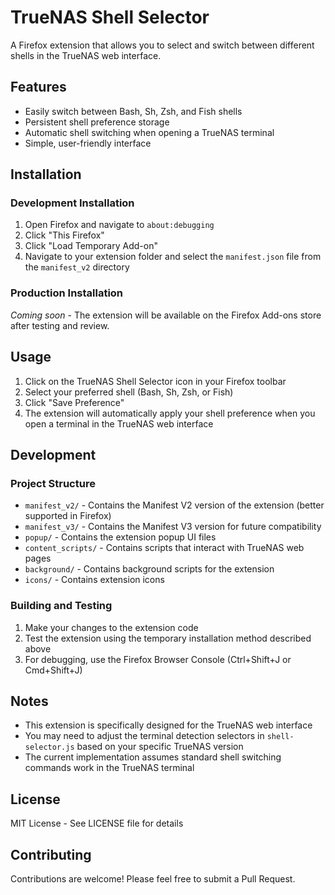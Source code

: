 # TrueNAS Shell Selector

A Firefox extension that allows you to select and switch between different shells in the TrueNAS web interface.

## Features

- Easily switch between Bash, Sh, Zsh, and Fish shells
- Persistent shell preference storage
- Automatic shell switching when opening a TrueNAS terminal
- Simple, user-friendly interface

## Installation

### Development Installation

1. Open Firefox and navigate to `about:debugging`
2. Click "This Firefox"
3. Click "Load Temporary Add-on"
4. Navigate to your extension folder and select the `manifest.json` file from the `manifest_v2` directory

### Production Installation

*Coming soon* - The extension will be available on the Firefox Add-ons store after testing and review.

## Usage

1. Click on the TrueNAS Shell Selector icon in your Firefox toolbar
2. Select your preferred shell (Bash, Sh, Zsh, or Fish)
3. Click "Save Preference"
4. The extension will automatically apply your shell preference when you open a terminal in the TrueNAS web interface

## Development

### Project Structure

- `manifest_v2/` - Contains the Manifest V2 version of the extension (better supported in Firefox)
- `manifest_v3/` - Contains the Manifest V3 version for future compatibility
- `popup/` - Contains the extension popup UI files
- `content_scripts/` - Contains scripts that interact with TrueNAS web pages
- `background/` - Contains background scripts for the extension
- `icons/` - Contains extension icons

### Building and Testing

1. Make your changes to the extension code
2. Test the extension using the temporary installation method described above
3. For debugging, use the Firefox Browser Console (Ctrl+Shift+J or Cmd+Shift+J)

## Notes

- This extension is specifically designed for the TrueNAS web interface
- You may need to adjust the terminal detection selectors in `shell-selector.js` based on your specific TrueNAS version
- The current implementation assumes standard shell switching commands work in the TrueNAS terminal

## License

MIT License - See LICENSE file for details

## Contributing

Contributions are welcome! Please feel free to submit a Pull Request.
